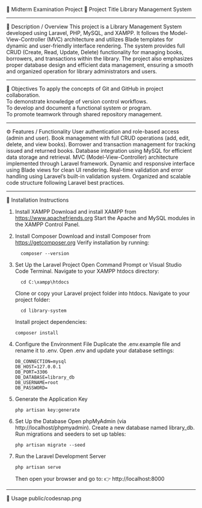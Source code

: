 🧩 Midterm Examination Project
📘 Project Title
Library Management System

-------------------------------------

📝 Description / Overview
This project is a Library Management System developed using Laravel, PHP, MySQL, and XAMPP. It follows the Model-View-Controller (MVC) architecture and utilizes Blade templates for dynamic and user-friendly interface rendering. The system provides full CRUD (Create, Read, Update, Delete) functionality for managing books, borrowers, and transactions within the library. The project also emphasizes proper database design and efficient data management, ensuring a smooth and organized operation for library administrators and users.

-------------------------------------

🎯 Objectives
To apply the concepts of Git and GitHub in project collaboration.  
To demonstrate knowledge of version control workflows.  
To develop and document a functional system or program.  
To promote teamwork through shared repository management.

-------------------------------------

⚙️ Features / Functionality
User authentication and role-based access (admin and user).
Book management with full CRUD operations (add, edit, delete, and view books).
Borrower and transaction management for tracking issued and returned books.
Database integration using MySQL for efficient data storage and retrieval.
MVC (Model-View-Controller) architecture implemented through Laravel framework.
Dynamic and responsive interface using Blade views for clean UI rendering.
Real-time validation and error handling using Laravel’s built-in validation system.
Organized and scalable code structure following Laravel best practices.

--------------------------------------

🧩 Installation Instructions
1. Install XAMPP
     Download and install XAMPP from https://www.apachefriends.org
     Start the Apache and MySQL modules in the XAMPP Control Panel.
2. Install Composer
     Download and install Composer from https://getcomposer.org
     Verify installation by running:
   
         composer --version
   
3. Set Up the Laravel Project
     Open Command Prompt or Visual Studio Code Terminal.
     Navigate to your XAMPP htdocs directory:
   
         cd C:\xampp\htdocs
   
     Clone or copy your Laravel project folder into htdocs.
     Navigate to your project folder:

         cd library-system

   Install project dependencies:

       composer install

4. Configure the Environment File
     Duplicate the .env.example file and rename it to .env.
     Open .env and update your database settings:

       DB_CONNECTION=mysql
       DB_HOST=127.0.0.1
       DB_PORT=3306
       DB_DATABASE=library_db
       DB_USERNAME=root
       DB_PASSWORD=

5. Generate the Application Key

       php artisan key:generate

6. Set Up the Database
    Open phpMyAdmin (via http://localhost/phpmyadmin).
    Create a new database named library_db.
    Run migrations and seeders to set up tables:

       php artisan migrate --seed

7. Run the Laravel Development Server

       php artisan serve
   
   Then open your browser and go to:
👉 http://localhost:8000

--------------------------------------------

🚀 Usage
public/codesnap.png






